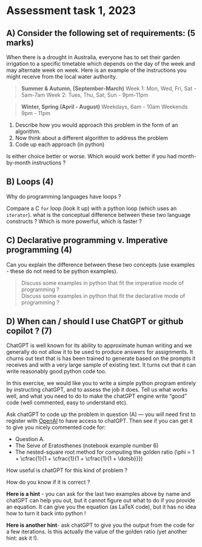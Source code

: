 # Assessment task 1, 2023

## A) Consider the following set of requirements: (5 marks)

When there is a drought in Australia, everyone has to set their garden irrigation to a specific timetable which depends on the day of the week and may alternate week on week. Here is an example of the instructions you might receive from the local water authority.



> **Summer & Autumn, (September-March)**
>  Week 1: Mon, Wed, Fri, Sat - 5am-7am 
>  Week 2: Tues, Thu, Sat, Sun - 9pm-11pm 
> 

> **Winter, Spring (April - August)**
>   Weekdays, 6am - 10am 
>   Weekends 9pm - 11pm
> 

1) Describe how you would approach this problem in the form of an algorithm. 
2) Now think about a different algorithm to address the problem
3) Code up each approach (in python) 

Is either choice better or worse. Which would work better if you had month-by-month instructions ?

## B) Loops (4)

Why do programming languages have loops ?

Compare a C `for` loop (look it up) with a python loop (which uses an `iterator`). what is the conceptual difference between these two language constructs ? Which is more powerful, which is faster ? 


## C) Declarative programming v. Imperative programming (4)

Can you explain the difference between these two concepts (use examples - these do not need to be python examples). 

> Discuss some examples in python that fit the imperative mode of programming ?  
> Discuss some examples in python that fit the declarative mode of programming ?

## **D) When can / should I use ChatGPT or github copilot ? (7)**

ChatGPT is well known for its ability to approximate human writing and we generally do not allow it to be used to produce answers for assignments. It churns out text that is has been trained to generate based on the prompts it receives and with a very large sample of existing text. It turns out that it can write reasonably good python code too. 

In this exercise, we would like you to write a simple python program entirely by instructing chatGPT, and to assess the job it does. Tell us what works well, and what you need to do to make the chatGPT engine write “good” code (well commented, easy to understand etc).

Ask chatGPT to code up the problem in question (A) — you will need first to register with [OpenAI](https://openai.com/) to have access to chatGPT. Then see if you can get it to give you nicely commented code for: 

  - Question A. 
  - The Seive of Eratosthenes (notebook example number 6)
  - The nested-square root method for computing the golden ratio (\phi = 1 + \cfrac{1}{1 + \cfrac{1}{1 + \cfrac{1}{1 + \dotsb}}}) 

How useful is chatGPT for this kind of problem ?  

How do you know if it is correct ?

**Here is a hint** - you can ask for the last two examples above by name and chatGPT can help you out, but it cannot figure out what to do if you provide an equation. It can give you the equation (as LaTeX code), but it has no idea how to turn it back into python !

**Here is another hint**- ask chatGPT to give you the output from the code for a few iterations. Is this actually the value of the golden ratio (yet another hint: ask it !).













